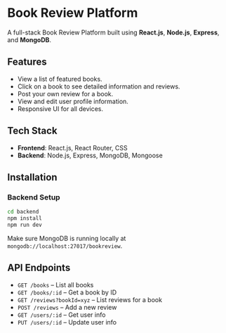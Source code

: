 # Book Review Platform

A full-stack Book Review Platform built using **React.js**, **Node.js**, **Express**, and **MongoDB**.

## Features

- View a list of featured books.
- Click on a book to see detailed information and reviews.
- Post your own review for a book.
- View and edit user profile information.
- Responsive UI for all devices.

## Tech Stack

- **Frontend**: React.js, React Router, CSS
- **Backend**: Node.js, Express, MongoDB, Mongoose

## Installation

### Backend Setup

```bash
cd backend
npm install
npm run dev
```

Make sure MongoDB is running locally at `mongodb://localhost:27017/bookreview`.

## API Endpoints

- `GET /books` – List all books
- `GET /books/:id` – Get a book by ID
- `GET /reviews?bookId=xyz` – List reviews for a book
- `POST /reviews` – Add a new review
- `GET /users/:id` – Get user info
- `PUT /users/:id` – Update user info
